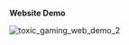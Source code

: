 **Website Demo**

![toxic_gaming_web_demo_2](https://github.com/user-attachments/assets/fb40b083-5180-4682-90af-84ed7b0a45dc)
